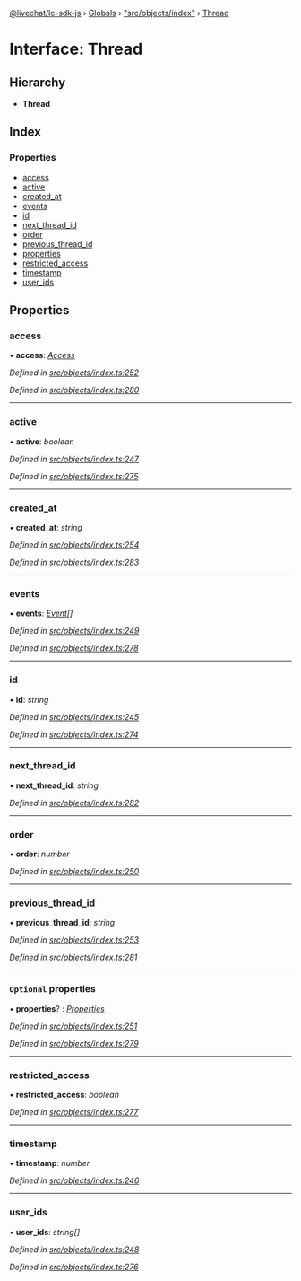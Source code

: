 [@livechat/lc-sdk-js](../README.md) › [Globals](../globals.md) › ["src/objects/index"](../modules/_src_objects_index_.md) › [Thread](_src_objects_index_.thread.md)

# Interface: Thread

## Hierarchy

* **Thread**

## Index

### Properties

* [access](_src_objects_index_.thread.md#access)
* [active](_src_objects_index_.thread.md#active)
* [created_at](_src_objects_index_.thread.md#created_at)
* [events](_src_objects_index_.thread.md#events)
* [id](_src_objects_index_.thread.md#id)
* [next_thread_id](_src_objects_index_.thread.md#next_thread_id)
* [order](_src_objects_index_.thread.md#order)
* [previous_thread_id](_src_objects_index_.thread.md#previous_thread_id)
* [properties](_src_objects_index_.thread.md#optional-properties)
* [restricted_access](_src_objects_index_.thread.md#restricted_access)
* [timestamp](_src_objects_index_.thread.md#timestamp)
* [user_ids](_src_objects_index_.thread.md#user_ids)

## Properties

###  access

• **access**: *[Access](_src_objects_index_.access.md)*

*Defined in [src/objects/index.ts:252](https://github.com/livechat/lc-sdk-js/blob/21d7a55/src/objects/index.ts#L252)*

*Defined in [src/objects/index.ts:280](https://github.com/livechat/lc-sdk-js/blob/21d7a55/src/objects/index.ts#L280)*

___

###  active

• **active**: *boolean*

*Defined in [src/objects/index.ts:247](https://github.com/livechat/lc-sdk-js/blob/21d7a55/src/objects/index.ts#L247)*

*Defined in [src/objects/index.ts:275](https://github.com/livechat/lc-sdk-js/blob/21d7a55/src/objects/index.ts#L275)*

___

###  created_at

• **created_at**: *string*

*Defined in [src/objects/index.ts:254](https://github.com/livechat/lc-sdk-js/blob/21d7a55/src/objects/index.ts#L254)*

*Defined in [src/objects/index.ts:283](https://github.com/livechat/lc-sdk-js/blob/21d7a55/src/objects/index.ts#L283)*

___

###  events

• **events**: *[Event](../modules/_src_objects_index_.md#event)[]*

*Defined in [src/objects/index.ts:249](https://github.com/livechat/lc-sdk-js/blob/21d7a55/src/objects/index.ts#L249)*

*Defined in [src/objects/index.ts:278](https://github.com/livechat/lc-sdk-js/blob/21d7a55/src/objects/index.ts#L278)*

___

###  id

• **id**: *string*

*Defined in [src/objects/index.ts:245](https://github.com/livechat/lc-sdk-js/blob/21d7a55/src/objects/index.ts#L245)*

*Defined in [src/objects/index.ts:274](https://github.com/livechat/lc-sdk-js/blob/21d7a55/src/objects/index.ts#L274)*

___

###  next_thread_id

• **next_thread_id**: *string*

*Defined in [src/objects/index.ts:282](https://github.com/livechat/lc-sdk-js/blob/21d7a55/src/objects/index.ts#L282)*

___

###  order

• **order**: *number*

*Defined in [src/objects/index.ts:250](https://github.com/livechat/lc-sdk-js/blob/21d7a55/src/objects/index.ts#L250)*

___

###  previous_thread_id

• **previous_thread_id**: *string*

*Defined in [src/objects/index.ts:253](https://github.com/livechat/lc-sdk-js/blob/21d7a55/src/objects/index.ts#L253)*

*Defined in [src/objects/index.ts:281](https://github.com/livechat/lc-sdk-js/blob/21d7a55/src/objects/index.ts#L281)*

___

### `Optional` properties

• **properties**? : *[Properties](_src_objects_index_.properties.md)*

*Defined in [src/objects/index.ts:251](https://github.com/livechat/lc-sdk-js/blob/21d7a55/src/objects/index.ts#L251)*

*Defined in [src/objects/index.ts:279](https://github.com/livechat/lc-sdk-js/blob/21d7a55/src/objects/index.ts#L279)*

___

###  restricted_access

• **restricted_access**: *boolean*

*Defined in [src/objects/index.ts:277](https://github.com/livechat/lc-sdk-js/blob/21d7a55/src/objects/index.ts#L277)*

___

###  timestamp

• **timestamp**: *number*

*Defined in [src/objects/index.ts:246](https://github.com/livechat/lc-sdk-js/blob/21d7a55/src/objects/index.ts#L246)*

___

###  user_ids

• **user_ids**: *string[]*

*Defined in [src/objects/index.ts:248](https://github.com/livechat/lc-sdk-js/blob/21d7a55/src/objects/index.ts#L248)*

*Defined in [src/objects/index.ts:276](https://github.com/livechat/lc-sdk-js/blob/21d7a55/src/objects/index.ts#L276)*
